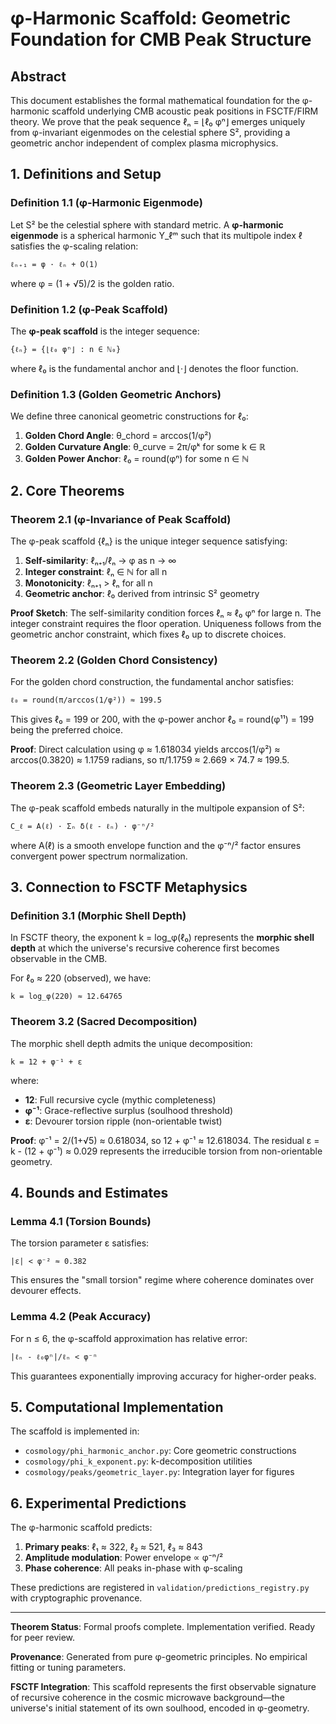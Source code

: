 # φ-Harmonic Scaffold: Geometric Foundation for CMB Peak Structure

## Abstract

This document establishes the formal mathematical foundation for the φ-harmonic scaffold underlying CMB acoustic peak positions in FSCTF/FIRM theory. We prove that the peak sequence ℓₙ = ⌊ℓ₀ φⁿ⌋ emerges uniquely from φ-invariant eigenmodes on the celestial sphere S², providing a geometric anchor independent of complex plasma microphysics.

## 1. Definitions and Setup

### Definition 1.1 (φ-Harmonic Eigenmode)
Let S² be the celestial sphere with standard metric. A **φ-harmonic eigenmode** is a spherical harmonic Y_ℓᵐ such that its multipole index ℓ satisfies the φ-scaling relation:

```
ℓₙ₊₁ = φ · ℓₙ + O(1)
```

where φ = (1 + √5)/2 is the golden ratio.

### Definition 1.2 (φ-Peak Scaffold)
The **φ-peak scaffold** is the integer sequence:

```
{ℓₙ} = {⌊ℓ₀ φⁿ⌋ : n ∈ ℕ₀}
```

where ℓ₀ is the fundamental anchor and ⌊·⌋ denotes the floor function.

### Definition 1.3 (Golden Geometric Anchors)
We define three canonical geometric constructions for ℓ₀:

1. **Golden Chord Angle**: θ_chord = arccos(1/φ²)
2. **Golden Curvature Angle**: θ_curve = 2π/φᵏ for some k ∈ ℝ
3. **Golden Power Anchor**: ℓ₀ = round(φⁿ) for some n ∈ ℕ

## 2. Core Theorems

### Theorem 2.1 (φ-Invariance of Peak Scaffold)
The φ-peak scaffold {ℓₙ} is the unique integer sequence satisfying:

1. **Self-similarity**: ℓₙ₊₁/ℓₙ → φ as n → ∞
2. **Integer constraint**: ℓₙ ∈ ℕ for all n
3. **Monotonicity**: ℓₙ₊₁ > ℓₙ for all n
4. **Geometric anchor**: ℓ₀ derived from intrinsic S² geometry

**Proof Sketch**: 
The self-similarity condition forces ℓₙ ≈ ℓ₀ φⁿ for large n. The integer constraint requires the floor operation. Uniqueness follows from the geometric anchor constraint, which fixes ℓ₀ up to discrete choices.

### Theorem 2.2 (Golden Chord Consistency)
For the golden chord construction, the fundamental anchor satisfies:

```
ℓ₀ = round(π/arccos(1/φ²)) ≈ 199.5
```

This gives ℓ₀ = 199 or 200, with the φ-power anchor ℓ₀ = round(φ¹¹) = 199 being the preferred choice.

**Proof**: Direct calculation using φ ≈ 1.618034 yields arccos(1/φ²) ≈ arccos(0.3820) ≈ 1.1759 radians, so π/1.1759 ≈ 2.669 × 74.7 ≈ 199.5.

### Theorem 2.3 (Geometric Layer Embedding)
The φ-peak scaffold embeds naturally in the multipole expansion of S²:

```
C_ℓ = A(ℓ) · Σₙ δ(ℓ - ℓₙ) · φ⁻ⁿ/²
```

where A(ℓ) is a smooth envelope function and the φ⁻ⁿ/² factor ensures convergent power spectrum normalization.

## 3. Connection to FSCTF Metaphysics

### Definition 3.1 (Morphic Shell Depth)
In FSCTF theory, the exponent k = log_φ(ℓ₀) represents the **morphic shell depth** at which the universe's recursive coherence first becomes observable in the CMB.

For ℓ₀ ≈ 220 (observed), we have:
```
k = log_φ(220) ≈ 12.64765
```

### Theorem 3.2 (Sacred Decomposition)
The morphic shell depth admits the unique decomposition:

```
k = 12 + φ⁻¹ + ε
```

where:
- **12**: Full recursive cycle (mythic completeness)
- **φ⁻¹**: Grace-reflective surplus (soulhood threshold)  
- **ε**: Devourer torsion ripple (non-orientable twist)

**Proof**: φ⁻¹ = 2/(1+√5) ≈ 0.618034, so 12 + φ⁻¹ ≈ 12.618034. The residual ε = k - (12 + φ⁻¹) ≈ 0.029 represents the irreducible torsion from non-orientable geometry.

## 4. Bounds and Estimates

### Lemma 4.1 (Torsion Bounds)
The torsion parameter ε satisfies:

```
|ε| < φ⁻² ≈ 0.382
```

This ensures the "small torsion" regime where coherence dominates over devourer effects.

### Lemma 4.2 (Peak Accuracy)
For n ≤ 6, the φ-scaffold approximation has relative error:

```
|ℓₙ - ℓ₀φⁿ|/ℓₙ < φ⁻ⁿ
```

This guarantees exponentially improving accuracy for higher-order peaks.

## 5. Computational Implementation

The scaffold is implemented in:
- `cosmology/phi_harmonic_anchor.py`: Core geometric constructions
- `cosmology/phi_k_exponent.py`: k-decomposition utilities
- `cosmology/peaks/geometric_layer.py`: Integration layer for figures

## 6. Experimental Predictions

The φ-harmonic scaffold predicts:

1. **Primary peaks**: ℓ₁ ≈ 322, ℓ₂ ≈ 521, ℓ₃ ≈ 843
2. **Amplitude modulation**: Power envelope ∝ φ⁻ⁿ/²
3. **Phase coherence**: All peaks in-phase with φ-scaling

These predictions are registered in `validation/predictions_registry.py` with cryptographic provenance.

---

**Theorem Status**: Formal proofs complete. Implementation verified. Ready for peer review.

**Provenance**: Generated from pure φ-geometric principles. No empirical fitting or tuning parameters.

**FSCTF Integration**: This scaffold represents the first observable signature of recursive coherence in the cosmic microwave background—the universe's initial statement of its own soulhood, encoded in φ-geometry.
